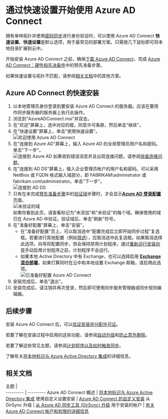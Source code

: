 <properties
	pageTitle="Azure AD Connect：开始使用快速设置 | Azure"
	description="了解如何下载、安装和运行 Azure AD Connect 的设置向导。"
	services="active-directory"
	documentationCenter=""
	authors="andkjell"
	manager="femila"
	editor="curtand"/>  


<tags
	ms.service="active-directory"
	ms.workload="identity"
	ms.tgt_pltfrm="na"
	ms.devlang="na"
	ms.topic="get-started-article"
	ms.date="09/13/2016"
	ms.author="billmath;andkjell"
	wacn.date="10/11/2016"/>  


# 通过快速设置开始使用 Azure AD Connect
拥有单林拓扑并使用[密码同步](/documentation/articles/active-directory-aadconnectsync-implement-password-synchronization/)进行身份验证时，可以使用 Azure AD Connect **快速设置**。**快速设置**是默认选项，用于最常见的部署方案。只需按几下鼠标即可将本地目录扩展到云中。

开始安装 Azure AD Connect 之前，确保[下载 Azure AD Connect](http://go.microsoft.com/fwlink/?LinkId=615771)，完成 [Azure AD Connect：硬件和先决条件](/documentation/articles/active-directory-aadconnect-prerequisites/)中的预先准备步骤。

如果快速设置与拓扑不匹配，请参阅[相关文档](#related-documentation)中的其他方案。

## Azure AD Connect 的快速安装

1. 以本地管理员身份登录到要安装 Azure AD Connect 的服务器。应该在要用作同步服务器的服务器上执行此操作。
2. 浏览到"AzureADConnect.msi"并双击。
3. 在"欢迎"屏幕上，选中对应的框，同意许可条款，然后单击"继续"。
4. 在"快速设置"屏幕上，单击"使用快速设置"。  
![欢迎使用 Azure AD Connect](./media/active-directory-aadconnect-get-started-express/express.png)
5. 在"连接到 Azure AD"屏幕上，输入 Azure AD 的全局管理员用户名和密码。单击"下一步"。  
![连接到 Azure AD](./media/active-directory-aadconnect-get-started-express/connectaad.png) 
如果收到错误消息并且出现连接问题，请参阅[排查连接问题](/documentation/articles/active-directory-aadconnect-troubleshoot-connectivity/)。
6. 在"连接到 AD DS"屏幕上，输入企业管理员帐户的用户名和密码。可以采用 NetBios 或 FQDN 格式输入域部分，即 FABRIKAM\\administrator 或 fabrikam.com\\administrator。单击"下一步"。  
![连接到 AD DS](./media/active-directory-aadconnect-get-started-express/connectad.png)
7. 只有在未完成[预先准备步骤](/documentation/articles/active-directory-aadconnect-prerequisites/)中的[验证域](/documentation/articles/active-directory-add-domain/)步骤时，才会显示[**Azure AD 登录配置**](/documentation/articles/active-directory-aadconnect-user-signin/#azure-ad-sign-in-configuration/)页面。  
![未验证的域](./media/active-directory-aadconnect-get-started-express/unverifieddomain.png)  
如果你看到此页，请查看标记为"未添加"和"未验证"的每个域。确保使用的域已在 Azure AD 中验证。验证域后，单击"刷新"符号。
8. 在"准备好配置"屏幕上，单击"安装"。
	- 在"准备好配置"页上，可以取消选中"配置完成后立即开始同步过程"复选框。若要进行其他配置（例如[筛选](/documentation/articles/active-directory-aadconnectsync-configure-filtering/)），应取消选中此复选框。如果取消选择此选项，向导将配置同步，但会保持禁用计划程序。通过[重新运行安装向导](/documentation/articles/active-directory-aadconnectsync-installation-wizard/)手动启用计划程序之前，计划程序不会运行。
	- 如果本地 Active Directory 中有 Exchange，也可以选择启用 [**Exchange 混合部署**](https://technet.microsoft.com/zh-cn/library/jj200581.aspx)。如果打算同时在云中和本地设置 Exchange 邮箱，请启用此选项。  
![已准备好配置 Azure AD Connect](./media/active-directory-aadconnect-get-started-express/readytoconfigure.png)
9. 安装完成后，单击"退出"。
10. 安装完成后，请注销并再次登录，然后即可使用同步服务管理器或同步规则编辑器。

## 后续步骤
安装 Azure AD Connect 后，可以[验证安装并分配许可证](/documentation/articles/active-directory-aadconnect-whats-next/)。

若要了解在安装过程中启用的这些功能，请参阅[自动升级](/documentation/articles/active-directory-aadconnect-feature-automatic-upgrade/)和[防止意外删除](/documentation/articles/active-directory-aadconnectsync-feature-prevent-accidental-deletes/)。

若要了解这些常见主题，请参阅[计划程序以及如何触发同步](/documentation/articles/active-directory-aadconnectsync-feature-scheduler/)。

了解有关[将本地标识与 Azure Active Directory 集成](/documentation/articles/active-directory-aadconnect/)的详细信息。

## 相关文档

主题 |  
--------- | ---------
Azure AD Connect 概述 | [将本地标识与 Azure Active Directory 集成](/documentation/articles/active-directory-aadconnect/)
使用自定义设置安装 | [Azure AD Connect 的自定义安装](/documentation/articles/active-directory-aadconnect-get-started-custom/)
从 DirSync 升级 | [从 Azure AD 同步工具 (DirSync) 升级](/documentation/articles/active-directory-aadconnect-dirsync-upgrade-get-started/)
用于安装的帐户 | [有关 Azure AD Connect 帐户和权限的详细信息](/documentation/articles/active-directory-aadconnect-accounts-permissions/)

<!---HONumber=Mooncake_0926_2016-->
